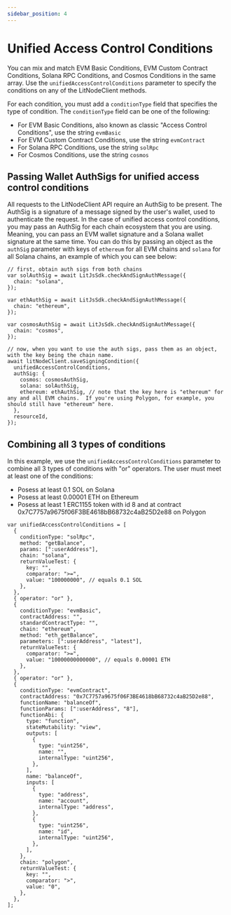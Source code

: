 ```yaml
---
sidebar_position: 4
---
```


# Unified Access Control Conditions

You can mix and match EVM Basic Conditions, EVM Custom Contract Conditions, Solana RPC Conditions, and Cosmos Conditions in the same array. Use the `unifiedAccessControlConditions` parameter to specify the conditions on any of the LitNodeClient methods.

For each condition, you must add a `conditionType` field that specifies the type of condition. The `conditionType` field can be one of the following:

- For EVM Basic Conditions, also known as classic "Access Control Conditions", use the string `evmBasic`
- For EVM Custom Contract Conditions, use the string `evmContract`
- For Solana RPC Conditions, use the string `solRpc`
- For Cosmos Conditions, use the string `cosmos`

## Passing Wallet AuthSigs for unified access control conditions

All requests to the LitNodeClient API require an AuthSig to be present. The AuthSig is a signature of a message signed by the user's wallet, used to authenticate the request. In the case of unified access control conditions, you may pass an AuthSig for each chain ecosystem that you are using. Meaning, you can pass an EVM wallet signature and a Solana wallet signature at the same time. You can do this by passing an object as the `authSig` parameter with keys of `ethereum` for all EVM chains and `solana` for all Solana chains, an example of which you can see below:

```
// first, obtain auth sigs from both chains
var solAuthSig = await LitJsSdk.checkAndSignAuthMessage({
  chain: "solana",
});

var ethAuthSig = await LitJsSdk.checkAndSignAuthMessage({
  chain: "ethereum",
});

var cosmosAuthSig = await LitJsSdk.checkAndSignAuthMessage({
  chain: "cosmos",
});

// now, when you want to use the auth sigs, pass them as an object, with the key being the chain name.
await litNodeClient.saveSigningCondition({
  unifiedAccessControlConditions,
  authSig: {
    cosmos: cosmosAuthSig,
    solana: solAuthSig,
    ethereum: ethAuthSig, // note that the key here is "ethereum" for any and all EVM chains.  If you're using Polygon, for example, you should still have "ethereum" here.
  },
  resourceId,
});
```

## Combining all 3 types of conditions

In this example, we use the `unifiedAccessControlConditions` parameter to combine all 3 types of conditions with "or" operators. The user must meet at least one of the conditions:

- Posess at least 0.1 SOL on Solana
- Posess at least 0.00001 ETH on Ethereum
- Posess at least 1 ERC1155 token with id 8 and at contract 0x7C7757a9675f06F3BE4618bB68732c4aB25D2e88 on Polygon

```
var unifiedAccessControlConditions = [
  {
    conditionType: "solRpc",
    method: "getBalance",
    params: [":userAddress"],
    chain: "solana",
    returnValueTest: {
      key: "",
      comparator: ">=",
      value: "100000000", // equals 0.1 SOL
    },
  },
  { operator: "or" },
  {
    conditionType: "evmBasic",
    contractAddress: "",
    standardContractType: "",
    chain: "ethereum",
    method: "eth_getBalance",
    parameters: [":userAddress", "latest"],
    returnValueTest: {
      comparator: ">=",
      value: "10000000000000", // equals 0.00001 ETH
    },
  },
  { operator: "or" },
  {
    conditionType: "evmContract",
    contractAddress: "0x7C7757a9675f06F3BE4618bB68732c4aB25D2e88",
    functionName: "balanceOf",
    functionParams: [":userAddress", "8"],
    functionAbi: {
      type: "function",
      stateMutability: "view",
      outputs: [
        {
          type: "uint256",
          name: "",
          internalType: "uint256",
        },
      ],
      name: "balanceOf",
      inputs: [
        {
          type: "address",
          name: "account",
          internalType: "address",
        },
        {
          type: "uint256",
          name: "id",
          internalType: "uint256",
        },
      ],
    },
    chain: "polygon",
    returnValueTest: {
      key: "",
      comparator: ">",
      value: "0",
    },
  },
];
```
